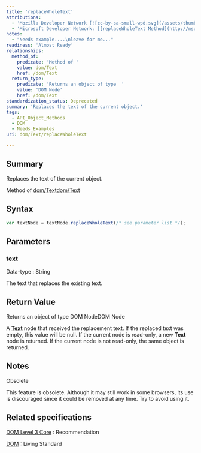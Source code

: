 ```yaml
---
title: 'replaceWholeText'
attributions:
  - 'Mozilla Developer Network [![cc-by-sa-small-wpd.svg](/assets/thumb/8/8c/cc-by-sa-small-wpd.svg/120px-cc-by-sa-small-wpd.svg.png)](http://creativecommons.org/licenses/by-sa/3.0/us/): [[Text.replaceWholeText](https://developer.mozilla.org/en-US/docs/Web/API/Text.replaceWholeText) Article]'
  - 'Microsoft Developer Network: [[replaceWholeText Method](http://msdn.microsoft.com/en-us/library/ie/ff975208(v=vs.85).aspx) Article]'
notes:
  - "Needs example....\nleave for me..."
readiness: 'Almost Ready'
relationships:
  method_of:
    predicate: 'Method of '
    value: dom/Text
    href: /dom/Text
  return_type:
    predicate: 'Returns an object of type  '
    value: 'DOM Node'
    href: /dom/Text
standardization_status: Deprecated
summary: 'Replaces the text of the current object.'
tags:
  - API_Object_Methods
  - DOM
  - Needs_Examples
uri: dom/Text/replaceWholeText

---
```

## Summary

Replaces the text of the current object.

Method of [dom/Text](/dom/Text)[dom/Text](/dom/Text)

## Syntax

``` js
var textNode = textNode.replaceWholeText(/* see parameter list */);
```

## Parameters

### text

 Data-type
:   String

 The text that replaces the existing text.

## Return Value

Returns an object of type DOM NodeDOM Node

A [**Text**](/dom/Text) node that received the replacement text. If the replaced text was empty, this value will be null. If the current node is read-only, a new **Text** node is returned. If the current node is not read-only, the same object is returned.

## Notes

Obsolete

This feature is obsolete. Although it may still work in some browsers, its use is discouraged since it could be removed at any time. Try to avoid using it.

## Related specifications

[DOM Level 3 Core](http://www.w3.org/TR/DOM-Level-3-Core/)
:   Recommendation

[DOM](http://dom.spec.whatwg.org/#text)
:   Living Standard
